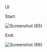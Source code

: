 UI

Start:

![Screenshot (65)](https://github.com/user-attachments/assets/9ed75046-389b-4187-bccf-6bb70fe05dcd)

End:

![Screenshot (66)](https://github.com/user-attachments/assets/e78a512f-4223-47ca-b619-206ee37721c9)
